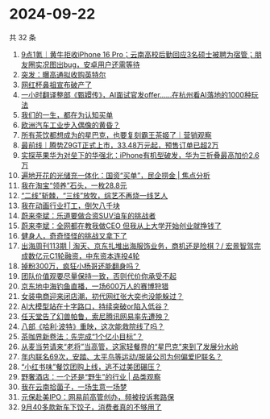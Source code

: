 # 2024-09-22

共 32 条

<!-- BEGIN 36KR -->
<!-- 最后更新时间 2024-09-22 05:12:02 +0800 -->
1. [9点1氪｜黄牛拒收iPhone 16 Pro；云南高校后勤回应3名硕士被聘为宿管；朋友圈实况图出bug，安卓用户还需等待](https://36kr.com/p/2959084379918593)
1. [突发：曝高通拟收购英特尔](https://36kr.com/p/2959182678609922)
1. [网红杯鼻祖宣布破产了](https://36kr.com/p/2959441610625029)
1. [一小时翻译整部《甄嬛传》，AI面试官发offer……在杭州看AI落地的1000种玩法](https://36kr.com/p/2957972394723078)
1. [我们的一生，都在为认知买单](https://36kr.com/p/2958337573047560)
1. [欧洲汽车工业步入偶像的黄昏？](https://36kr.com/p/2958562393149703)
1. [所有茶饮都想成为的星巴克，也要复刻霸王茶姬了｜营销观察](https://36kr.com/p/2958418412720387)
1. [最前线｜腾势Z9GT正式上市，33.48万元起，预售订单已超2万](https://36kr.com/p/2959365125853193)
1. [实探苹果华为对垒下的华强北：iPhone有机型破发，华为三折叠最高加价2.6万](https://36kr.com/p/2959268833595392)
1. [遍地开花的光储充一体化：国资“买单”，民企捞金 | 焦点分析](https://36kr.com/p/2957944674649857)
1. [我在淘宝“领养”石头，一枚28.8元](https://36kr.com/p/2958406766809091)
1. [“二线”斩棘，“三线”放牧，综艺不再烧一线艺人](https://36kr.com/p/2958408007929861)
1. [我在动画行业打工，倒欠八千块](https://36kr.com/p/2959101913403397)
1. [蔚来李斌：乐道要做合资SUV油车的挑战者](https://36kr.com/p/2958437631528965)
1. [蔚来李斌：全网都在教我做CEO 但我从上大学开始创业就挣钱了](https://36kr.com/p/2958422622130183)
1. [健身人，奇奇怪怪的挑战又拿下了](https://36kr.com/p/2958460723924998)
1. [出海周刊113期 | 淘天、京东扎堆出海服饰业务，商机还是险棋？/ 宏景智驾完成数亿元C1轮融资，中东资本连投4轮](https://36kr.com/p/2958203577896201)
1. [掉粉300万，疯狂小杨哥还能翻身吗？](https://36kr.com/p/2958551061975298)
1. [团队价值观要尽量保持一致，否则代价你承受不起](https://36kr.com/p/2946394636491397)
1. [京东地中海钓鱼直播，一场600万人的赛博狩猎](https://36kr.com/p/2958512457748741)
1. [女装电商迎来闭店潮，初代网红张大奕也没能躲过？](https://36kr.com/p/2959154037988996)
1. [AI大模型站在十字路口，持续突破or陷入低谷？](https://36kr.com/p/2959064856481801)
1. [任天堂告了幻兽帕鲁，索尼腾讯网易率先遭殃？](https://36kr.com/p/2958407054495747)
1. [八部《哈利·波特》重映，这次能救院线了吗？](https://36kr.com/p/2958417158000903)
1. [茶咖界新卷法：先完成“1个亿小目标”？](https://36kr.com/p/2959118195875464)
1. [从麦当劳请来“老将”当高管，这家轻餐界的“星巴克”来到了发展分水岭](https://36kr.com/p/2958487174811905)
1. [年内联名69次，安踏、太平鸟等运动/服装公司为何偏爱IP联名？](https://36kr.com/p/2959155814735745)
1. [“小红书味”餐饮团购上线，逃不过美团碾压？](https://36kr.com/p/2958577225998215)
1. [野奢酒店：一个还是“野生”的行业 | 品类观察](https://36kr.com/p/2958411081535747)
1. [我在云南拾菌子，一场生意一场梦](https://36kr.com/p/2959007091806466)
1. [元保赴美IPO：网易前高管创办，频被投诉套路保](https://36kr.com/p/2959138431062277)
1. [9月40多款新车下饺子，消费者真的不够用了](https://36kr.com/p/2959203488714760)
<!-- END 36KR -->